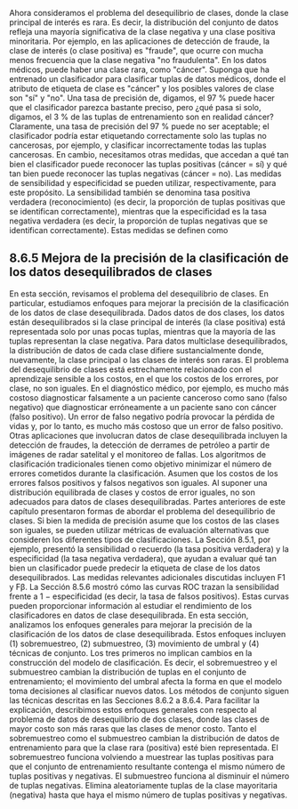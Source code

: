 Ahora consideramos el problema del desequilibrio de clases, donde la clase principal de interés es rara. Es decir, la distribución del conjunto de datos refleja una mayoría significativa de la clase negativa y una clase positiva minoritaria. Por ejemplo, en las aplicaciones de detección de fraude, la clase de interés (o clase positiva) es "fraude", que ocurre con mucha menos frecuencia que la clase negativa "no fraudulenta". En los datos médicos, puede haber una clase rara, como "cáncer". Suponga que ha entrenado un clasificador para clasificar tuplas de datos médicos, donde el atributo de etiqueta de clase es "cáncer" y los posibles valores de clase son "sí" y "no". Una tasa de precisión de, digamos, el 97 % puede hacer que el clasificador parezca bastante preciso, pero ¿qué pasa si solo, digamos, el 3 % de las tuplas de entrenamiento son en realidad cáncer? Claramente, una tasa de precisión del 97 % puede no ser aceptable; el clasificador podría estar etiquetando correctamente solo las tuplas no cancerosas, por ejemplo, y clasificar incorrectamente todas las tuplas cancerosas. En cambio, necesitamos otras medidas, que accedan a qué tan bien el clasificador puede reconocer las tuplas positivas (cáncer = sí) y qué tan bien puede reconocer las tuplas negativas (cáncer = no). Las medidas de sensibilidad y especificidad se pueden utilizar, respectivamente, para este propósito. La sensibilidad también se denomina tasa positiva verdadera (reconocimiento) (es decir, la proporción de tuplas positivas que se identifican correctamente), mientras que la especificidad es la tasa negativa verdadera (es decir, la proporción de tuplas negativas que se identifican correctamente). Estas medidas se definen como

## 8.6.5 Mejora de la precisión de la clasificación de los datos desequilibrados de clases 
En esta sección, revisamos el problema del desequilibrio de clases. En particular, estudiamos enfoques para mejorar la precisión de la clasificación de los datos de clase desequilibrada. Dados datos de dos clases, los datos están desequilibrados si la clase principal de interés (la clase positiva) está representada solo por unas pocas tuplas, mientras que la mayoría de las tuplas representan la clase negativa. Para datos multiclase desequilibrados, la distribución de datos de cada clase difiere sustancialmente donde, nuevamente, la clase principal o las clases de interés son raras. El problema del desequilibrio de clases está estrechamente relacionado con el aprendizaje sensible a los costos, en el que los costos de los errores, por clase, no son iguales. En el diagnóstico médico, por ejemplo, es mucho más costoso diagnosticar falsamente a un paciente canceroso como sano (falso negativo) que diagnosticar erróneamente a un paciente sano con cáncer (falso positivo). Un error de falso negativo podría provocar la pérdida de vidas y, por lo tanto, es mucho más costoso que un error de falso positivo. Otras aplicaciones que involucran datos de clase desequilibrada incluyen la detección de fraudes, la detección de derrames de petróleo a partir de imágenes de radar satelital y el monitoreo de fallas. Los algoritmos de clasificación tradicionales tienen como objetivo minimizar el número de errores cometidos durante la clasificación. Asumen que los costos de los errores falsos positivos y falsos negativos son iguales. Al suponer una distribución equilibrada de clases y costos de error iguales, no son adecuados para datos de clases desequilibradas. 
Partes anteriores de este capítulo presentaron formas de abordar el problema del desequilibrio de clases. Si bien la medida de precisión asume que los costos de las clases son iguales, se pueden utilizar métricas de evaluación alternativas que consideren los diferentes tipos de clasificaciones. La Sección 8.5.1, por ejemplo, presentó la sensibilidad o recuerdo (la tasa positiva verdadera) y la especificidad (la tasa negativa verdadera), que ayudan a evaluar qué tan bien un clasificador puede predecir la etiqueta de clase de los datos desequilibrados. Las medidas relevantes adicionales discutidas incluyen F1 y Fβ. La Sección 8.5.6 mostró cómo las curvas ROC trazan la sensibilidad frente a 1 − especificidad (es decir, la tasa de falsos positivos). Estas curvas pueden proporcionar información al estudiar el rendimiento de los clasificadores en datos de clase desequilibrada. En esta sección, analizamos los enfoques generales para mejorar la precisión de la clasificación de los datos de clase desequilibrada. Estos enfoques incluyen (1) sobremuestreo, (2) submuestreo, (3) movimiento de umbral y (4) técnicas de conjunto. Los tres primeros no implican cambios en la construcción del modelo de clasificación. Es decir, el sobremuestreo y el submuestreo cambian la distribución de tuplas en el conjunto de entrenamiento; el movimiento del umbral afecta la forma en que el modelo toma decisiones al clasificar nuevos datos. Los métodos de conjunto siguen las técnicas descritas en las Secciones 8.6.2 a 8.6.4. Para facilitar la explicación, describimos estos enfoques generales con respecto al problema de datos de desequilibrio de dos clases, donde las clases de mayor costo son más raras que las clases de menor costo. Tanto el sobremuestreo como el submuestreo cambian la distribución de datos de entrenamiento para que la clase rara (positiva) esté bien representada. El sobremuestreo funciona volviendo a muestrear las tuplas positivas para que el conjunto de entrenamiento resultante contenga el mismo número de tuplas positivas y negativas. El submuestreo funciona al disminuir el número de tuplas negativas. Elimina aleatoriamente tuplas de la clase mayoritaria (negativa) hasta que haya el mismo número de tuplas positivas y negativas.